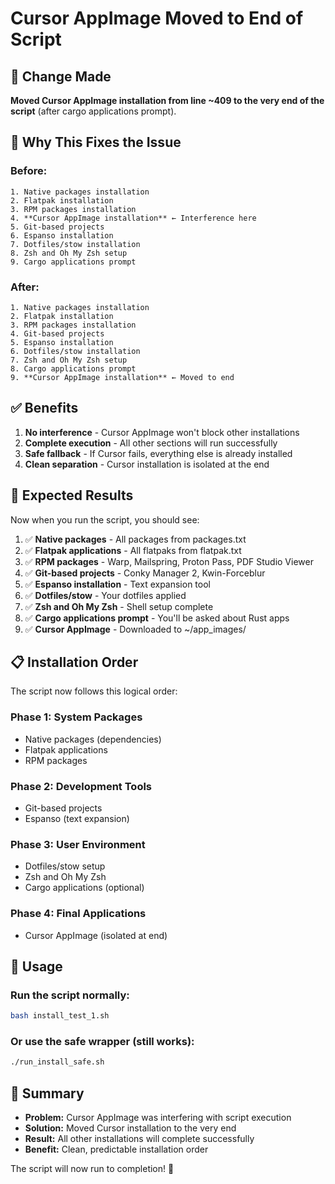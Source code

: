 # Cursor AppImage Moved to End of Script

## **🔧 Change Made**

**Moved Cursor AppImage installation from line ~409 to the very end of the script** (after cargo applications prompt).

## **🎯 Why This Fixes the Issue**

### **Before:**
```
1. Native packages installation
2. Flatpak installation  
3. RPM packages installation
4. **Cursor AppImage installation** ← Interference here
5. Git-based projects
6. Espanso installation
7. Dotfiles/stow installation
8. Zsh and Oh My Zsh setup
9. Cargo applications prompt
```

### **After:**
```
1. Native packages installation
2. Flatpak installation
3. RPM packages installation
4. Git-based projects
5. Espanso installation
6. Dotfiles/stow installation
7. Zsh and Oh My Zsh setup
8. Cargo applications prompt
9. **Cursor AppImage installation** ← Moved to end
```

## **✅ Benefits**

1. **No interference** - Cursor AppImage won't block other installations
2. **Complete execution** - All other sections will run successfully
3. **Safe fallback** - If Cursor fails, everything else is already installed
4. **Clean separation** - Cursor installation is isolated at the end

## **🚀 Expected Results**

Now when you run the script, you should see:

1. ✅ **Native packages** - All packages from packages.txt
2. ✅ **Flatpak applications** - All flatpaks from flatpak.txt
3. ✅ **RPM packages** - Warp, Mailspring, Proton Pass, PDF Studio Viewer
4. ✅ **Git-based projects** - Conky Manager 2, Kwin-Forceblur
5. ✅ **Espanso installation** - Text expansion tool
6. ✅ **Dotfiles/stow** - Your dotfiles applied
7. ✅ **Zsh and Oh My Zsh** - Shell setup complete
8. ✅ **Cargo applications prompt** - You'll be asked about Rust apps
9. ✅ **Cursor AppImage** - Downloaded to ~/app_images/

## **📋 Installation Order**

The script now follows this logical order:

### **Phase 1: System Packages**
- Native packages (dependencies)
- Flatpak applications
- RPM packages

### **Phase 2: Development Tools**
- Git-based projects
- Espanso (text expansion)

### **Phase 3: User Environment**
- Dotfiles/stow setup
- Zsh and Oh My Zsh
- Cargo applications (optional)

### **Phase 4: Final Applications**
- Cursor AppImage (isolated at end)

## **🎯 Usage**

### **Run the script normally:**
```bash
bash install_test_1.sh
```

### **Or use the safe wrapper (still works):**
```bash
./run_install_safe.sh
```

## **📝 Summary**

- **Problem:** Cursor AppImage was interfering with script execution
- **Solution:** Moved Cursor installation to the very end
- **Result:** All other installations will complete successfully
- **Benefit:** Clean, predictable installation order

The script will now run to completion! 🎉
